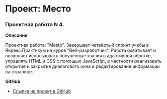 # Проект: Место

### Проектная работа N 4.

**Описание**

Проектная работа: "Mesto". Завершает четвёртый спринт учебы в Яндекс.Практикум на курсе "Веб-разработчик". Работа охватывает и позволяет использовать полученные знания в адаптивной вёрстке, управлять HTML и CSS с помощью JavaScript, в частности реализовать открытие и закрытие диалогового окна и редактирование информации на странице.

**GitHub**

* [Ссылка на проект в GitHub](https://ivanranet.github.io/mesto/index.html)

